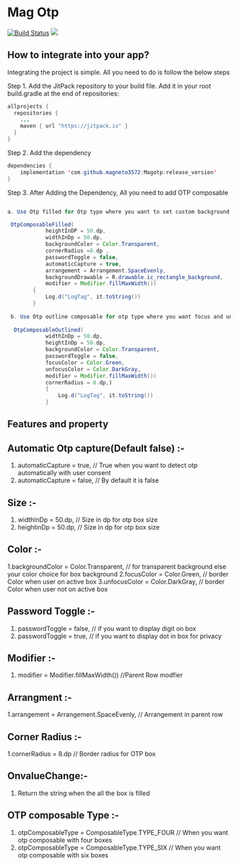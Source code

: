 # Mag Otp

[![Build Status](https://travis-ci.com/phplicengine/bitly.svg?branch=master)](https://travis-ci.com/phplicengine/bitly)
[![](https://jitpack.io/v/magneto3572/Magotp.svg)](https://jitpack.io/#magneto3572/Magotp)


## How to integrate into your app?
Integrating the project is simple. All you need to do is follow the below steps

Step 1. Add the JitPack repository to your build file. Add it in your root build.gradle at the end of repositories:

```java
allprojects {
  repositories {
    ...
    maven { url "https://jitpack.io" }
  }
}
```
Step 2. Add the dependency
```java
dependencies {
    implementation 'com.github.magneto3572:Magotp:release_version'
}
```

Step 3. After Adding the Dependency, All you need to add OTP composable
```java

a. Use Otp filled for Otp type where you want to set custom background drawable

 OtpComposableFilled(
            heightInDP = 50.dp,
            widthInDp = 50.dp,
            backgroundColor = Color.Transparent,
            cornerRadius =8.dp ,
            passwordToggle = false,
            automaticCapture = true,
            arrangement = Arrangement.SpaceEvenly,
            backgroundDrawable = R.drawable.ic_rectangle_background,
            modifier = Modifier.fillMaxWidth())
        {
            Log.d("LogTag", it.toString())
        }
        
 b. Use Otp outline composable for otp type where you want focus and unfocus border
 
  OtpComposableOutlined(
            widthInDp = 50.dp,
            heightInDp = 50.dp,
            backgroundColor = Color.Transparent,
            passwordToggle = false,
            focusColor = Color.Green,
            unfocusColor = Color.DarkGray,
            modifier = Modifier.fillMaxWidth())
            cornerRadius = 8.dp,)
            {
                Log.d("LogTag", it.toString())
            }
```
## Features and property

## Automatic Otp capture(Default false) :-

1. automaticCapture = true,  // True when you want to detect otp automatically with user consent
2. automaticCapture = false, // By default it is false

## Size :-

1. widthInDp = 50.dp,  // Size in dp for otp box size
2. heightinDp = 50.dp, // Size in dp for otp box size

## Color :-

1.backgroundColor = Color.Transparent, // for transparent background else your color choice for box background
2.focusColor = Color.Green,  // border Color when user on active box
3.unfocusColor = Color.DarkGray, // border Color when user not on active box

## Password Toggle :-

1. passwordToggle = false, // if you want to display digit on box
2. passwordToggle = true, // if you want to display dot in box for privacy

## Modifier :-

1. modifier = Modifier.fillMaxWidth()) //Parent Row modfier

## Arrangment :-

1.arrangement = Arrangement.SpaceEvenly, // Arrangement in parent row

## Corner Radius :-

1.cornerRadius = 8.dp // Border radius for OTP box

## OnvalueChange:-

1. Return the string when the all the box is filled

## OTP composable Type :-

1. otpComposableType = ComposableType.TYPE_FOUR // When you want otp composable with four boxes
2. otpComposableType = ComposableType.TYPE_SIX // When you want otp composable with six boxes


